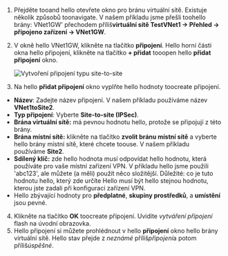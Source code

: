 1. Přejděte tooand hello otevřete okno pro bránu virtuální sítě. Existuje několik způsobů toonavigate. V našem příkladu jsme přešli toohello brány: VNet1GW' přechodem příliš**virtuální sítě TestVNet1 -> Přehled -> připojeno zařízení -> VNet1GW**.
2. V okně hello VNet1GW, klikněte na tlačítko **připojení**. Hello horní části okna hello připojení, klikněte na tlačítko **+ přidat** tooopen hello **přidat připojení** okno.

    ![Vytvoření připojení typu site-to-site](./media/vpn-gateway-add-site-to-site-connection-s2s-rm-portal-include/connection1.png)

3. Na hello **přidat připojení** okno vyplňte hello hodnoty toocreate připojení.

  - **Název**: Zadejte název připojení. V našem příkladu používáme název **VNet1toSite2**.
  - **Typ připojení**: Vyberte **Site-to-site (IPSec)**.
  - **Brána virtuální sítě:** má pevnou hodnotu hello, protože se připojují z této brány.
  - **Brána místní sítě:** klikněte na tlačítko **zvolit bránu místní sítě** a vyberte hello brány místní sítě, které chcete toouse. V našem příkladu používáme **Site2**.
  - **Sdílený klíč:** zde hello hodnota musí odpovídat hello hodnotu, která používáte pro vaše místní zařízení VPN. V příkladu hello jsme použili 'abc123', ale můžete (a měli) použít něco složitější. Důležité: co je tuto hodnotu hello, který zde určíte Hello musí být hello stejnou hodnotu, kterou jste zadali při konfiguraci zařízení VPN.
  - Hello zbývající hodnoty pro **předplatné**, **skupiny prostředků**, a **umístění** jsou pevné.

4. Klikněte na tlačítko **OK** toocreate připojení. Uvidíte *vytváření připojení* flash na úvodní obrazovka.
5. Hello připojení si můžete prohlédnout v hello **připojení** okno hello brány virtuální sítě. Hello stav přejde z *neznámé* příliš*připojení*a potom příliš*úspěšné*.
